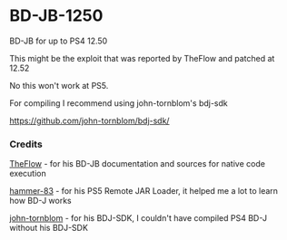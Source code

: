 # BD-JB-1250
BD-JB for up to PS4 12.50

This might be the exploit that was reported by TheFlow and patched at 12.52

No this won't work at PS5.

For compiling I recommend using john-tornblom's bdj-sdk

https://github.com/john-tornblom/bdj-sdk/


### Credits
[TheFlow](https://github.com/theofficialflow) - for his BD-JB documentation and sources for native code execution

[hammer-83](https://github.com/hammer-83) - for his PS5 Remote JAR Loader, it helped me a lot to learn how BD-J works

[john-tornblom](https://github.com/john-tornblom) - for his BDJ-SDK, I couldn't have compiled PS4 BD-J without his BDJ-SDK

